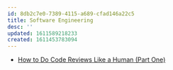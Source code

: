 ```yaml
---
id: 8db2c7e0-7389-4115-a689-cfad146a22c5
title: Software Engineering
desc: ''
updated: 1611589218233
created: 1611453783094
---
```


- [How to Do Code Reviews Like a Human (Part One)](https://mtlynch.io/human-code-reviews-1/)
